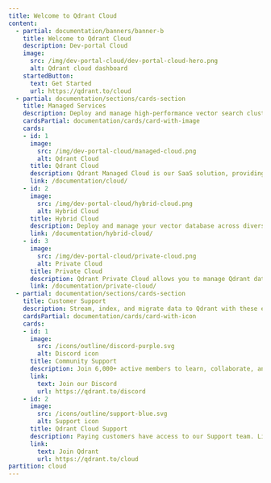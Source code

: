 ```yaml
---
title: Welcome to Qdrant Cloud
content:
  - partial: documentation/banners/banner-b
    title: Welcome to Qdrant Cloud
    description: Dev-portal Cloud
    image:
      src: /img/dev-portal-cloud/dev-portal-cloud-hero.png
      alt: Qdrant cloud dashboard
    startedButton:
      text: Get Started
      url: https://qdrant.to/cloud
  - partial: documentation/sections/cards-section
    title: Managed Services
    description: Deploy and manage high-performance vector search clusters across cloud environments. Easily scale with fully managed cloud solutions, integrate seamlessly across hybrid setups, or maintain complete control with private cloud deployments in Kubernetes.
    cardsPartial: documentation/cards/card-with-image
    cards:
    - id: 1
      image:
        src: /img/dev-portal-cloud/managed-cloud.png
        alt: Qdrant Cloud
      title: Qdrant Cloud
      description: Qdrant Managed Cloud is our SaaS solution, providing managed Qdrant database clusters on the cloud.
      link: /documentation/cloud/
    - id: 2
      image:
        src: /img/dev-portal-cloud/hybrid-cloud.png
        alt: Hybrid Cloud
      title: Hybrid Cloud
      description: Deploy and manage your vector database across diverse environments, ensuring performance, security, and cost efficiency.
      link: /documentation/hybrid-cloud/
    - id: 3
      image:
        src: /img/dev-portal-cloud/private-cloud.png
        alt: Private Cloud
      title: Private Cloud
      description: Qdrant Private Cloud allows you to manage Qdrant database clusters in any Kubernetes cluster on any infrastructure.
      link: /documentation/private-cloud/
  - partial: documentation/sections/cards-section
    title: Customer Support
    description: Stream, index, and migrate data to Qdrant with these essential tools and strategies.
    cardsPartial: documentation/cards/card-with-icon
    cards:
    - id: 1
      image:
        src: /icons/outline/discord-purple.svg
        alt: Discord icon
      title: Community Support
      description: Join 6,000+ active members to learn, collaborate, and participate in Qdrant’s latest activities.
      link:
        text: Join our Discord
        url: https://qdrant.to/discord
    - id: 2
      image:
        src: /icons/outline/support-blue.svg
        alt: Support icon
      title: Qdrant Cloud Support
      description: Paying customers have access to our Support team. Links to the support portal are available in the Qdrant Cloud Console.
      link:
        text: Join Qdrant
        url: https://qdrant.to/cloud
partition: cloud
---
```

